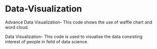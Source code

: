 # Data-Visualization
Advance Data Visualization- This code shows the use of waffle chart and word cloud.

Data Visualization- This code is used to visualise the data consisting interest of people in feild of data science.
